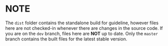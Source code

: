 # NOTE

The `dist` folder contains the standalone build for guideline, however files here are not checked-in whenever there are changes in the source code. If you are on the `dev` branch, files here are **NOT** up to date. Only the `master` branch contains the built files for the latest stable version.